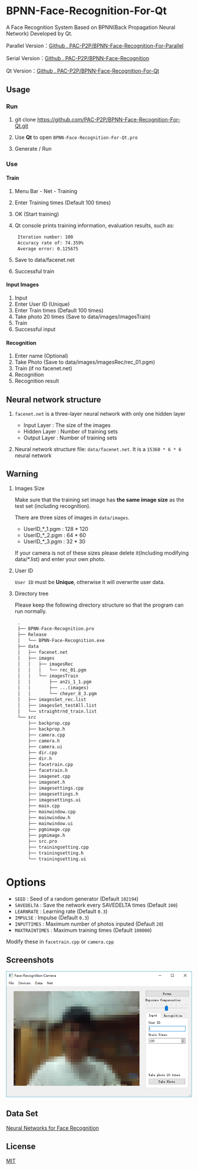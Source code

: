 # BPNN-Face-Recognition-For-Qt

A Face Recognition System Based on BPNN(Back Propagation Neural Network) Developed by Qt.

Parallel Version：[Github . PAC-P2P/BPNN-Face-Recognition-For-Parallel](https://github.com/PAC-P2P/BPNN-Face-Recognition-For-Parallel)

Serial Version：[Github . PAC-P2P/BPNN-Face-Recognition](https://github.com/PAC-P2P/BPNN-Face-Recognition)

Qt Version：[Github . PAC-P2P/BPNN-Face-Recognition-For-Qt](https://github.com/PAC-P2P/BPNN-Face-Recognition-For-Qt)


## Usage

### Run

1. git clone https://github.com/PAC-P2P/BPNN-Face-Recognition-For-Qt.git

2. Use **Qt** to open `BPNN-Face-Recognition-For-Qt.pro`

3. Generate / Run

### Use

#### Train

1. Menu Bar - Net - Training
2. Enter Training times (Default 100 times)
3. OK (Start training)
4. Qt console prints training information, evaluation results, such as:

		Iteration number: 100
		Accuracy rate of: 74.359%
		Average error: 0.125675

5. Save to data/facenet.net
6. Successful train

#### Input Images

1. Input
2. Enter User ID (Unique)
3. Enter Train times (Default 100 times)
4. Take photo 20 times (Save to data/images/imagesTrain)
5. Train
6. Successful input

#### Recognition

1. Enter name (Optional)
2. Take Photo (Save to data/images/imagesRec/rec_01.pgm)
3. Train (if no facenet.net)
4. Recognition
5. Recognition result

## Neural network structure

1. `facenet.net` is a three-layer neural network with only one hidden layer

	* Input Layer : The size of the images
	* Hidden Layer : Number of training sets
	* Output Layer : Number of training sets

2. Neural network structure file: `data/facenet.net`. It is a `15360 * 6 * 6` neural network

## Warning

1. Images Size

	Make sure that the training set image has **the same image size** as the test set (including recognition).

	There are three sizes of images in `data/images`.

	* UserID_\*_1.pgm : 128 * 120
	* UserID_\*_2.pgm : 64 * 60
	* UserID_\*_3.pgm : 32 * 30

	If your camera is not of these sizes please delete it(Including modifying data/*.list) and enter your own photo.

2. User ID

	`User ID` must be **Unique**, otherwise it will overwrite user data.

3. Directory tree

	Please keep the following directory structure so that the program can run normally.

		.
		├── BPNN-Face-Recognition.pro
		├── Release
		│   └── BPNN-Face-Recognition.exe
		├── data
		│   ├── facenet.net
		│   ├── images
		│   │   ├── imagesRec
		│   │   │   └── rec_01.pgm
		│   │   └── imagesTrain
		│   │       ├── an2i_1_1.pgm
		│   │       ├── ...(images)
		│   │       └── cheyer_8_3.pgm
		│   ├── imagesSet_rec.list
		│   ├── imagesSet_testAll.list
		│   └── straightrnd_train.list
		└── src
    		├── backprop.cpp
    		├── backprop.h
    		├── camera.cpp
    		├── camera.h
    		├── camera.ui
    		├── dir.cpp
    		├── dir.h
    		├── facetrain.cpp
    		├── facetrain.h
    		├── imagenet.cpp
    		├── imagenet.h
    		├── imagesettings.cpp
    		├── imagesettings.h
    		├── imagesettings.ui
    		├── main.cpp
    		├── mainwindow.cpp
    		├── mainwindow.h
    		├── mainwindow.ui
    		├── pgmimage.cpp
    		├── pgmimage.h
    		├── src.pro
    		├── trainingsetting.cpp
    		├── trainingsetting.h
    		└── trainingsetting.ui


# Options

* `SEED` : Seed of a random generator (Default `102194`)
* `SAVEDELTA` : Save the network every SAVEDELTA times (Default `100`)
* `LEARNRATE` : Learning rate (Default `0.3`)
* `IMPULSE` : Impulse (Default `0.3`)
* `INPUTTIMES` : Maximum number of photos inputed (Default `20`)
* `MAXTRAINTIMES` : Maximum training times (Default `100000`)

Modify these in `facetrain.cpp` or `camera.cpp`

## Screenshots

![CaptureInput](CaptureInput.png)

## Data Set

[Neural Networks for Face Recognition](http://www.cs.cmu.edu/afs/cs.cmu.edu/user/mitchell/ftp/faces.html)

## License

[MIT](https://github.com/PAC-P2P/BPNN-Face-Recognition-For-Qt/blob/master/LICENSE)
